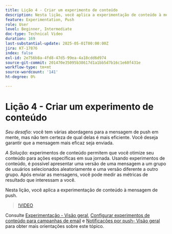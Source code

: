 ```yaml
---
title: Lição 4 - Criar um experimento de conteúdo
description: Nesta lição, você aplica a experimentação de conteúdo à mensagem de push.
feature: Experimentation, Push
role: User
level: Beginner, Intermediate
doc-type: Technical Video
duration: 169
last-substantial-update: 2025-05-01T00:00:00Z
jira: KT-17876
index: false
exl-id: 2e756b8a-4fd8-47d5-99ea-4a18cdd6d974
source-git-commit: 201470e35095b38617d1a1bb5d7b16c1e60f431e
workflow-type: tm+mt
source-wordcount: '141'
ht-degree: 0%

---
```


# Lição 4 - Criar um experimento de conteúdo

*Seu desafio:* você tem várias abordagens para a mensagem de push em mente, mas não tem certeza de qual delas é mais eficiente. Você deseja garantir que a mensagem mais eficaz seja enviada. 

*A Solução:* experimentos de conteúdo permitem que você otimize seu conteúdo para ações específicas em sua jornada. Usando experimentos de conteúdo, é possível apresentar uma versão de uma mensagem a um grupo de usuários selecionados aleatoriamente e uma versão diferente a outro grupo. Após enviar as mensagens, você pode medir as métricas de resultado que interessam a você.

Nesta lição, você aplica a experimentação de conteúdo à mensagem de push.

>[!VIDEO](https://video.tv.adobe.com/v/3457924/?learn=on&enablevpops)


Consulte [Experimentação - Visão geral](/help/experimentation/introduction-to-experimentation.md), [Configurar experimentos de conteúdo para campanhas de email](/help/experimentation/content-experiments-for-emails.md) e [Notificações por push- Visão geral](/help/channels/push-notifications-overview.md) para obter mais orientações sobre este tópico.
